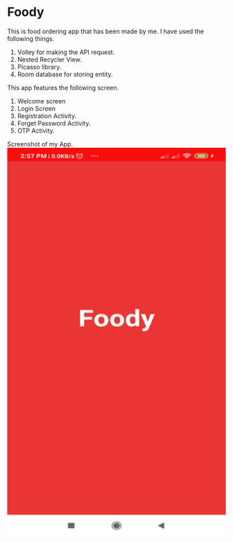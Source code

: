 # Foody
This is food ordering app that has been made by me. I have used the following things.
1. Volley for making the API request.
2. Nested Recycler View.
3. Picasso library.
4. Room database for storing entity.

This app features the following screen.

1. Welcome screen
2. Login Screen
3. Registration Activity.
4. Forget Password Activity.
5. OTP Activity.

Screenshot of my App.
![](https://github.com/Kumar2106/Foody/blob/master/Welcome%20screen.png)
